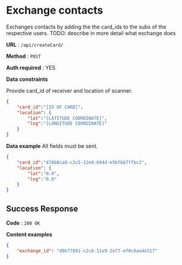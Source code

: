 # Exchange contacts

Exchanges contacts by adding the the card_ids to the subs of the respective users. TODO: describe in more detail what exchange does

**URL** : `/api/createCard/`


**Method** : `POST`

**Auth required** : YES

**Data constraints**

Provide card_id of receiver and location of scanner.

```json
{
    "card_id":"[ID OF CARD]",
	"location": {
		"lat":"[LATITUDE COORDINATE]",
		"lng":"[LONGITUDE COORDINATE]"
	}
}
```

**Data example** All fields must be sent.

```json
{
    "card_id":"478b8ca0-c2c5-12e9-b94d-e5bf667ffbc2",
	"location": {
		"lat":"0.0",
		"lng":"0.0"
	}
}
```

## Success Response

**Code** : `200 OK`

**Content examples**

```json
{
    "exchange_id": "d0e77891-c2c6-11e9-2e77-ef0c6aa4e317"
}
```



